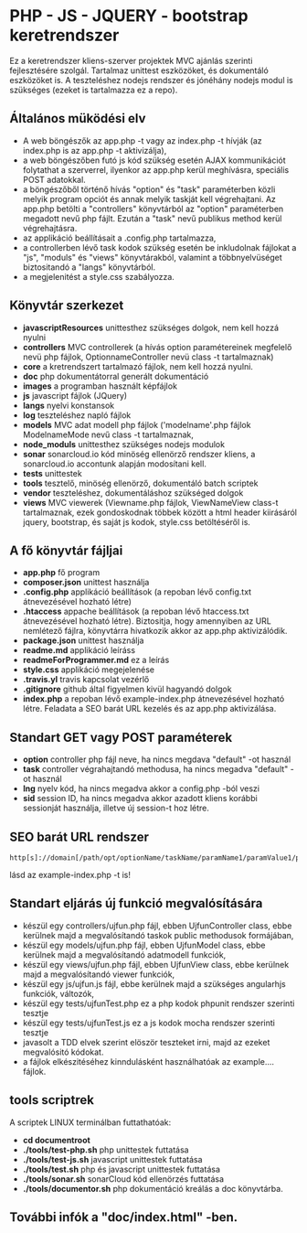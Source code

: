 # PHP - JS - JQUERY - bootstrap keretrendszer
Ez a keretrendszer kliens-szerver projektek MVC ajánlás szerinti fejlesztésére szolgál. Tartalmaz unittest eszközöket, és dokumentáló eszközöket is.
A teszteléshez nodejs rendszer és jónéhány nodejs modul is szükséges (ezeket is tartalmazza ez a repo).

## Általános müködési elv

- A web böngészők az app.php -t vagy az index.php -t hívják (az index.php is az app.php -t aktivizálja),
- a web böngészőben futó js kód szükség esetén AJAX kommunikációt folytathat a szerverrel, ilyenkor az app.php kerül meghívásra, speciális POST adatokkal.
- a böngészőből történő hívás "option" és "task" paraméterben közli melyik program opciót és annak melyik taskját kell végrehajtani. Az app.php betölti a "controllers" könyvtárból az "option" paraméterben megadott nevű php fájlt. Ezután a "task" nevű publikus method kerül végrehajtásra.
- az applikáció beállításait a .config.php tartalmazza,
- a controllerben lévő task kodok szükség esetén be inkludolnak fájlokat a "js", "moduls" és "views" könyvtárakból, valamint a többnyelvüséget biztositandó a "langs" könyvtárból.
- a megjelenitést a style.css szabályozza.

## Könyvtár szerkezet

- **javascriptResources** unittesthez szükséges dolgok, nem kell hozzá nyulni
- **controllers** MVC controllerek (a hívás option paramétereinek megfelelő nevü php fájlok, OptionnameController nevü class -t tartalmaznak)
- **core** a kretrendszert tartalmazó fájlok,  nem kell hozzá nyulni.
- **doc** php dokumentátorral generált dokumentáció
- **images** a programban használt képfájlok
- **js** javascript fájlok (JQuery)
- **langs** nyelvi konstansok
- **log** teszteléshez napló fájlok
- **models** MVC adat modell php fájlok  ('modelname'.php fájlok ModelnameMode nevű class -t tartalmaznak,
- **node_moduls** unittesthez szükséges nodejs modulok
- **sonar** sonarcloud.io kód minöség ellenörző rendszer kliens, a sonarcloud.io accontunk alapján modosítani kell.
- **tests** unittestek
- **tools** tesztelő, minöség ellenörző, dokumentáló batch scriptek
- **vendor** teszteléshez, dokumentáláshoz szükséged dolgok
- **views** MVC viewerek (Viewname.php fájlok, ViewNameView class-t tartalmaznak, ezek gondoskodnak többek között a html header kiirásáról jquery, bootstrap, és saját js kodok, style.css betöltéséről is. 
 
## A fő könyvtár fájljai
- **app.php** fő program
- **composer.json** unittest használja
- **.config.php** applikáció beállítások (a repoban lévő config.txt átnevezésével hozható létre)
- **.htaccess** appache beállítások (a repoban lévő htaccess.txt átnevezésével hozható létre). Biztositja, hogy amennyiben az URL nemlétező fájlra, könyvtárra hivatkozik akkor az app.php aktivizálódik.
- **package.json** unittest használja
- **readme.md** applikáció leíráss 
- **readmeForProgrammer.md** ez a leírás
- **style.css** applikáció megejelenése
- **.travis.yl** travis kapcsolat vezérlő
- **.gitignore** github által figyelmen kivül hagyandó dolgok
- **index.php** a repoban lévő example-index.php átnevezésével hozható létre. Feladata a SEO barát URL kezelés és az app.php aktivizálása.

## Standart GET vagy POST paraméterek
- **option** controller php fájl neve, ha nincs megdava "default" -ot használ
- **task** controller végrahajtandó methodusa, ha nincs megadva "default" -ot használ
- **lng** nyelv kód, ha nincs megadva akkor a config.php -ból veszi
- **sid** session ID, ha nincs megadva akkor azadott kliens korábbi sessionját használja, illetve új session-t hoz létre.

## SEO barát URL rendszer
```
http[s]://domain[/path/opt/optionName/taskName/paramName1/paramValue1/paramName2/paramValue2....
```
lásd az example-index.php -t is!

## Standart eljárás új funkció megvalósítására
- készül egy controllers/ujfun.php fájl, ebben UjfunController class, ebbe kerülnek majd a megvalósítandó taskok public methodusok formájában,
- készül egy models/ujfun.php fájl, ebben UjfunModel class, ebbe kerülnek majd a megvalósítandó adatmodell funkciók,
- készül egy views/ujfun.php fájl, ebben UjfunView class, ebbe kerülnek majd a megvalósítandó viewer funkciók,
- készül egy js/ujfun.js fájl, ebbe kerülnek majd a szükséges angularhjs funkciók, változók,
- készül egy tests/ujfunTest.php ez a php kodok phpunit rendszer szerinti tesztje
- készül egy tests/ujfunTest.js ez a js kodok mocha rendszer szerinti tesztje
- javasolt a TDD elvek szerint elöször teszteket irni, majd az ezeket megvalósitó kódokat.
- a fájlok elkészitéséhez kinndulásként használhatóak az example.... fájlok.
 
## tools scriptrek
A scriptek LINUX terminálban futtathatóak:
- **cd documentroot**
- **./tools/test-php.sh** php unittestek futtatása
- **./tools/test-js.sh**  javascript unittestek futtatása
- **./tools/test.sh** php és javascript unittestek futtatása
- **./tools/sonar.sh** sonarCloud kód ellenörzés futtatása
- **./tools/documentor.sh** php dokumentáció kreálás a doc könyvtárba.
 
## További infók a "doc/index.html" -ben.
 
